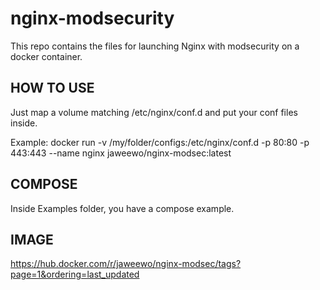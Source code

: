 # nginx-modsecurity
This repo contains the files for launching Nginx with modsecurity on a docker container.
## HOW TO USE
Just map a volume matching /etc/nginx/conf.d and put your conf files inside.

Example: 
docker run -v /my/folder/configs:/etc/nginx/conf.d -p 80:80 -p 443:443 --name nginx jaweewo/nginx-modsec:latest

## COMPOSE
Inside Examples folder, you have a compose example.

## IMAGE
https://hub.docker.com/r/jaweewo/nginx-modsec/tags?page=1&ordering=last_updated
